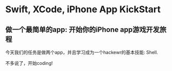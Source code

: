 # Swift, XCode, iPhone App KickStart

## 做一个最简单的app: 开始你的iPhone app游戏开发旅程

今天我们的任务是做两个app，并且学习成为一个hackewr的基本技能: Shell.

不多说了，开始coding!


